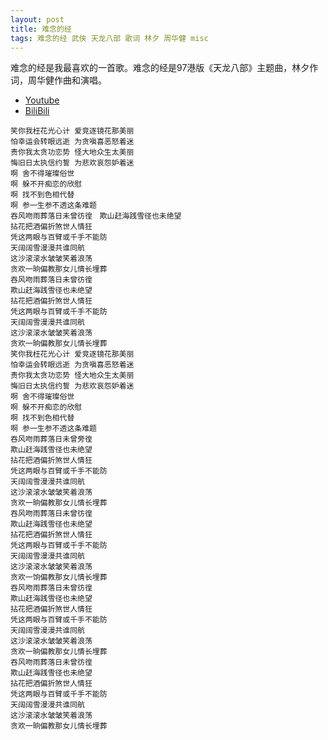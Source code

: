 ```yaml
---
layout: post
title: 难念的经
tags: 难念的经 武侠 天龙八部 歌词 林夕 周华健 misc
---
```


难念的经是我最喜欢的一首歌。难念的经是97港版《天龙八部》主题曲，林夕作词，周华健作曲和演唱。

- [Youtube](https://www.youtube.com/watch?v=PRVXvk7LZ4I)
- [BiliBili](https://www.bilibili.com/video/BV1Mf4y1t74j/?spm_id_from=333.788.recommend_more_video.2&vd_source=12fb747797027572a693453b0cc2dc95)
```
笑你我枉花光心计 爱竞逐镜花那美丽
怕幸运会转眼远逝 为贪嗔喜恶怒着迷
责你我太贪功恋势 怪大地众生太美丽
悔旧日太执信约誓 为悲欢哀怨妒着迷
啊 舍不得璀璨俗世
啊 躲不开痴恋的欣慰
啊 找不到色相代替
啊 参一生参不透这条难题
吞风吻雨葬落日未曾彷徨　欺山赶海践雪径也未绝望
拈花把酒偏折煞世人情狂
凭这两眼与百臂或千手不能防
天阔阔雪漫漫共谁同航
这沙滚滚水皱皱笑着浪荡
贪欢一晌偏教那女儿情长埋葬
吞风吻雨葬落日未曾彷徨
欺山赶海践雪径也未绝望
拈花把酒偏折煞世人情狂
凭这两眼与百臂或千手不能防
天阔阔雪漫漫共谁同航
这沙滚滚水皱皱笑着浪荡
贪欢一晌偏教那女儿情长埋葬
笑你我枉花光心计 爱竞逐镜花那美丽
怕幸运会转眼远逝 为贪嗔喜恶怒着迷
责你我太贪功恋势 怪大地众生太美丽
悔旧日太执信约誓 为悲欢哀怨妒着迷
啊 舍不得璀璨俗世
啊 躲不开痴恋的欣慰
啊 找不到色相代替
啊 参一生参不透这条难题
吞风吻雨葬落日未曾旁徨
欺山赶海践雪径也未绝望
拈花把酒偏折煞世人情狂
凭这两眼与百臂或千手不能防
天阔阔雪漫漫共谁同航
这沙滚滚水皱皱笑着浪荡
贪欢一晌偏教那女儿情长埋葬
吞风吻雨葬落日未曾彷徨
欺山赶海践雪径也未绝望
拈花把酒偏折煞世人情狂
凭这两眼与百臂或千手不能防
天阔阔雪漫漫共谁同航
这沙滚滚水皱皱笑着浪荡
贪欢一饷偏教那女儿情长埋葬
吞风吻雨葬落日未曾彷徨
欺山赶海践雪径也未绝望
拈花把酒偏折煞世人情狂
凭这两眼与百臂或千手不能防
天阔阔雪漫漫共谁同航
这沙滚滚水皱皱笑着浪荡
贪欢一晌偏教那女儿情长埋葬
吞风吻雨葬落日未曾彷徨
欺山赶海践雪径也未绝望
拈花把酒偏折煞世人情狂
凭这两眼与百臂或千手不能防
天阔阔雪漫漫共谁同航
这沙滚滚水皱皱笑着浪荡
贪欢一晌偏教那女儿情长埋葬
```
